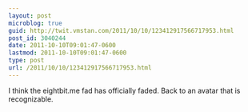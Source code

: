 ```yaml
---
layout: post
microblog: true
guid: http://twit.vmstan.com/2011/10/10/123412917566717953.html
post_id: 3040244
date: 2011-10-10T09:01:47-0600
lastmod: 2011-10-10T09:01:47-0600
type: post
url: /2011/10/10/123412917566717953.html
---
```

I think the eightbit.me fad has officially faded. Back to an avatar that is recognizable.
